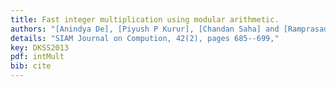 ```yaml
---
title: Fast integer multiplication using modular arithmetic.
authors: "[Anindya De], [Piyush P Kurur], [Chandan Saha] and [Ramprasad Saptharishi],"
details: "SIAM Journal on Compution, 42(2), pages 685--699,"
key: DKSS2013
pdf: intMult
bib: cite
---
```

